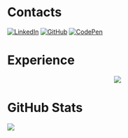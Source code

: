 # Contacts

[![LinkedIn](https://img.shields.io/badge/linkedin-%230077B5.svg?style=for-the-badge&logo=linkedin&logoColor=white)](https://linkedin.com/in/venerons)
[![GitHub](https://img.shields.io/badge/github-%23121011.svg?style=for-the-badge&logo=github&logoColor=white)](https://github.com/Venerons)
[![CodePen](https://img.shields.io/badge/Codepen-000000?style=for-the-badge&logo=codepen&logoColor=white)](https://codepen.io/venerons)

# Experience

<p align="center">
  <a href="https://skillicons.dev">
    <img src="https://skillicons.dev/icons?perline=6&i=html,css,js,ts,nodejs,deno,md,go,nim,c,lua,py,astro,svelte,solidjs,vue,react,tailwind,git,docker,kubernetes,prometheus,redis,graphql" />
  </a>
</p>

# GitHub Stats

![](https://github-profile-trophy.vercel.app/?username=Venerons&theme=radical&no-frame=false&no-bg=true&margin-w=4)
